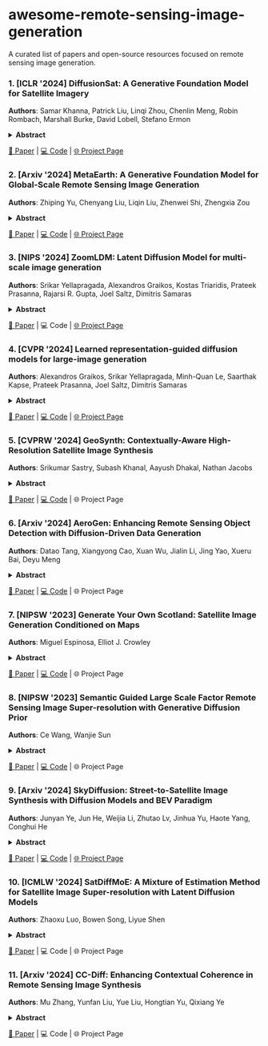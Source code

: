 # awesome-remote-sensing-image-generation

A curated list of papers and open-source resources focused on remote sensing image generation. 

### 1. [ICLR '2024] DiffusionSat: A Generative Foundation Model for Satellite Imagery
**Authors**: Samar Khanna, Patrick Liu, Linqi Zhou, Chenlin Meng, Robin Rombach, Marshall Burke, David Lobell, Stefano Ermon
<details span>
<summary><b>Abstract</b></summary>
  Diffusion models have achieved state-of-the-art results on many modalities including images, speech, and video. However, existing models are not tailored to support remote sensing data, which is widely used in important applications including environmental monitoring and crop-yield prediction. Satellite images are significantly different from natural images -- they can be multi-spectral, irregularly sampled across time -- and existing diffusion models trained on images from the Web do not support them. Furthermore, remote sensing data is inherently spatio-temporal, requiring conditional generation tasks not supported by traditional methods based on captions or images. In this paper, we present DiffusionSat, to date the largest generative foundation model trained on a collection of publicly available large, high-resolution remote sensing datasets. As text-based captions are sparsely available for satellite images, we incorporate the associated metadata such as geolocation as conditioning information. Our method produces realistic samples and can be used to solve multiple generative tasks including temporal generation, superresolution given multi-spectral inputs and in-painting. Our method outperforms previous state-of-the-art methods for satellite image generation and is the first large-scale generative foundation model for satellite imagery.
</details>

  [📄 Paper](https://arxiv.org/pdf/2312.03606) | [💻 Code](https://github.com/samar-khanna/DiffusionSat) | [🌐 Project Page](https://www.samarkhanna.com/DiffusionSat/)  


### 2. [Arxiv '2024] MetaEarth: A Generative Foundation Model for Global-Scale Remote Sensing Image Generation
**Authors**: Zhiping Yu, Chenyang Liu, Liqin Liu, Zhenwei Shi, Zhengxia Zou
<details span>
<summary><b>Abstract</b></summary>
  The recent advancement of generative foundational models has ushered in a new era of image generation in the realm of natural images, revolutionizing art design, entertainment, environment simulation, and beyond. Despite producing high-quality samples, existing methods are constrained to generating images of scenes at a limited scale. In this paper, we present MetaEarth, a generative foundation model that breaks the barrier by scaling image generation to a global level, exploring the creation of worldwide, multi-resolution, unbounded, and virtually limitless remote sensing images. In MetaEarth, we propose a resolution-guided self-cascading generative framework, which enables the generating of images at any region with a wide range of geographical resolutions. To achieve unbounded and arbitrary-sized image generation, we design a novel noise sampling strategy for denoising diffusion models by analyzing the generation conditions and initial noise. To train MetaEarth, we construct a large dataset comprising multi-resolution optical remote sensing images with geographical information. Experiments have demonstrated the powerful capabilities of our method in generating global-scale images. Additionally, the MetaEarth serves as a data engine that can provide high-quality and rich training data for downstream tasks. Our model opens up new possibilities for constructing generative world models by simulating Earth visuals from an innovative overhead perspective.
</details>

  [📄 Paper](https://arxiv.org/pdf/2405.13570) | [💻 Code](https://github.com/samar-khanna/DiffusionSat) | [🌐 Project Page](https://jiupinjia.github.io/metaearth/)  


### 3. [NIPS '2024] ZoomLDM: Latent Diffusion Model for multi-scale image generation
**Authors**: Srikar Yellapragada, Alexandros Graikos, Kostas Triaridis, Prateek Prasanna, Rajarsi R. Gupta, Joel Saltz, Dimitris Samaras
<details span>
<summary><b>Abstract</b></summary>
  Diffusion models have revolutionized image generation, yet several challenges restrict their application to large-image domains, such as digital pathology and satellite imagery. Given that it is infeasible to directly train a model on 'whole' images from domains with potential gigapixel sizes, diffusion-based generative methods have focused on synthesizing small, fixed-size patches extracted from these images. However, generating small patches has limited applicability since patch-based models fail to capture the global structures and wider context of large images, which can be crucial for synthesizing (semantically) accurate samples. In this paper, to overcome this limitation, we present ZoomLDM, a diffusion model tailored for generating images across multiple scales. Central to our approach is a novel magnification-aware conditioning mechanism that utilizes self-supervised learning (SSL) embeddings and allows the diffusion model to synthesize images at different 'zoom' levels, i.e., fixed-size patches extracted from large images at varying scales. ZoomLDM achieves state-of-the-art image generation quality across all scales, excelling particularly in the data-scarce setting of generating thumbnails of entire large images. The multi-scale nature of ZoomLDM unlocks additional capabilities in large image generation, enabling computationally tractable and globally coherent image synthesis up to 4096×4096 pixels and 4× super-resolution. Additionally, multi-scale features extracted from ZoomLDM are highly effective in multiple instance learning experiments.
</details>

  [📄 Paper](https://arxiv.org/pdf/2411.16969v1) | 💻 Code | [🌐 Project Page](https://histodiffusion.github.io/docs/publications/zoomldm/)  


### 4. [CVPR '2024] Learned representation-guided diffusion models for large-image generation
**Authors**: Alexandros Graikos, Srikar Yellapragada, Minh-Quan Le, Saarthak Kapse, Prateek Prasanna, Joel Saltz, Dimitris Samaras
<details span>
<summary><b>Abstract</b></summary>
  To synthesize high-fidelity samples, diffusion models typically require auxiliary data to guide the generation process. However, it is impractical to procure the painstaking patch-level annotation effort required in specialized domains like histopathology and satellite imagery; it is often performed by domain experts and involves hundreds of millions of patches. Modern-day self-supervised learning (SSL) representations encode rich semantic and visual information. In this paper, we posit that such representations are expressive enough to act as proxies to fine-grained human labels. We introduce a novel approach that trains diffusion models conditioned on embeddings from SSL. Our diffusion models successfully project these features back to high-quality histopathology and remote sensing images. In addition, we construct larger images by assembling spatially consistent patches inferred from SSL embeddings, preserving long-range dependencies. Augmenting real data by generating variations of real images improves downstream classifier accuracy for patch-level and larger, image-scale classification tasks. Our models are effective even on datasets not encountered during training, demonstrating their robustness and generalizability. Generating images from learned embeddings is agnostic to the source of the embeddings. The SSL embeddings used to generate a large image can either be extracted from a reference image, or sampled from an auxiliary model conditioned on any related modality (e.g. class labels, text, genomic data). As proof of concept, we introduce the text-to-large image synthesis paradigm where we successfully synthesize large pathology and satellite images out of text descriptions.
</details>

  [📄 Paper](https://arxiv.org/pdf/2312.07330) | [💻 Code](https://github.com/cvlab-stonybrook/Large-Image-Diffusion) | [🌐 Project Page](https://histodiffusion.github.io/docs/publications/large_image)  


### 5. [CVPRW '2024] GeoSynth: Contextually-Aware High-Resolution Satellite Image Synthesis
**Authors**: Srikumar Sastry, Subash Khanal, Aayush Dhakal, Nathan Jacobs
<details span>
<summary><b>Abstract</b></summary>
  We present GeoSynth, a model for synthesizing satellite images with global style and image-driven layout control. The global style control is via textual prompts or geographic location. These enable the specification of scene semantics or regional appearance respectively, and can be used together. We train our model on a large dataset of paired satellite imagery, with automatically generated captions, and OpenStreetMap data. We evaluate various combinations of control inputs, including different types of layout controls. Results demonstrate that our model can generate diverse, high-quality images and exhibits excellent zero-shot generalization.
</details>

  [📄 Paper](https://arxiv.org/pdf/2404.06637) | [💻 Code](https://github.com/mvrl/GeoSynth) | 🌐 Project Page


### 6. [Arxiv '2024] AeroGen: Enhancing Remote Sensing Object Detection with Diffusion-Driven Data Generation
**Authors**: Datao Tang, Xiangyong Cao, Xuan Wu, Jialin Li, Jing Yao, Xueru Bai, Deyu Meng
<details span>
<summary><b>Abstract</b></summary>
  Remote sensing image object detection (RSIOD) aims to identify and locate specific objects within satellite or aerial imagery. However, there is a scarcity of labeled data in current RSIOD datasets, which significantly limits the performance of current detection algorithms. Although existing techniques, e.g., data augmentation and semi-supervised learning, can mitigate this scarcity issue to some extent, they are heavily dependent on high-quality labeled data and perform worse in rare object classes. To address this issue, this paper proposes a layout-controllable diffusion generative model (i.e. AeroGen) tailored for RSIOD. To our knowledge, AeroGen is the first model to simultaneously support horizontal and rotated bounding box condition generation, thus enabling the generation of high-quality synthetic images that meet specific layout and object category requirements. Additionally, we propose an end-to-end data augmentation framework that integrates a diversity-conditioned generator and a filtering mechanism to enhance both the diversity and quality of generated data. Experimental results demonstrate that the synthetic data produced by our method are of high quality and diversity. Furthermore, the synthetic RSIOD data can significantly improve the detection performance of existing RSIOD models, i.e., the mAP metrics on DIOR, DIOR-R, and HRSC datasets are improved by 3.7%, 4.3%, and 2.43%, respectively.
</details>

  [📄 Paper](https://arxiv.org/pdf/2411.15497) | [💻 Code](https://github.com/Sonettoo/AeroGen) | 🌐 Project Page


### 7. [NIPSW '2023] Generate Your Own Scotland: Satellite Image Generation Conditioned on Maps
**Authors**: Miguel Espinosa, Elliot J. Crowley
<details span>
<summary><b>Abstract</b></summary>
  Despite recent advancements in image generation, diffusion models still remain largely underexplored in Earth Observation. In this paper we show that state-of-the-art pretrained diffusion models can be conditioned on cartographic data to generate realistic satellite images. We provide two large datasets of paired OpenStreetMap images and satellite views over the region of Mainland Scotland and the Central Belt. We train a ControlNet model and qualitatively evaluate the results, demonstrating that both image quality and map fidelity are possible. Finally, we provide some insights on the opportunities and challenges of applying these models for remote sensing.
</details>

  [📄 Paper](https://arxiv.org/pdf/2308.16648) | [💻 Code](https://github.com/miquel-espinosa/map-sat) | 🌐 Project Page



### 8. [NIPSW '2023] Semantic Guided Large Scale Factor Remote Sensing Image Super-resolution with Generative Diffusion Prior
**Authors**: Ce Wang, Wanjie Sun
<details span>
<summary><b>Abstract</b></summary>
  Remote sensing images captured by different platforms exhibit significant disparities in spatial resolution. Large scale factor super-resolution (SR) algorithms are vital for maximizing the utilization of low-resolution (LR) satellite data captured from orbit. However, existing methods confront challenges in recovering SR images with clear textures and correct ground objects. We introduce a novel framework, the Semantic Guided Diffusion Model (SGDM), designed for large scale factor remote sensing image super-resolution. The framework exploits a pre-trained generative model as a prior to generate perceptually plausible SR images. We further enhance the reconstruction by incorporating vector maps, which carry structural and semantic cues. Moreover, pixel-level inconsistencies in paired remote sensing images, stemming from sensor-specific imaging characteristics, may hinder the convergence of the model and diversity in generated results. To address this problem, we propose to extract the sensor-specific imaging characteristics and model the distribution of them, allowing diverse SR images generation based on imaging characteristics provided by reference images or sampled from the imaging characteristic probability distributions. To validate and evaluate our approach, we create the Cross-Modal Super-Resolution Dataset (CMSRD). Qualitative and quantitative experiments on CMSRD showcase the superiority and broad applicability of our method. Experimental results on downstream vision tasks also demonstrate the utilitarian of the generated SR images.
</details>

  [📄 Paper](https://arxiv.org/pdf/2405.07044) | [💻 Code](https://github.com/wwangcece/SGDM) | 🌐 Project Page


### 9. [Arxiv '2024] SkyDiffusion: Street-to-Satellite Image Synthesis with Diffusion Models and BEV Paradigm
**Authors**: Junyan Ye, Jun He, Weijia Li, Zhutao Lv, Jinhua Yu, Haote Yang, Conghui He
<details span>
<summary><b>Abstract</b></summary>
  Street-to-satellite image synthesis focuses on generating realistic satellite images from corresponding ground street-view images while maintaining a consistent content layout, similar to looking down from the sky. The significant differences in perspectives create a substantial domain gap between the views, making this cross-view generation task particularly challenging. In this paper, we introduce SkyDiffusion, a novel cross-view generation method for synthesizing satellite images from street-view images, leveraging diffusion models and Bird's Eye View (BEV) paradigm. First, we design a Curved-BEV method to transform street-view images to the satellite view, reformulating the challenging cross-domain image synthesis task into a conditional generation problem. Curved-BEV also includes a "Multi-to-One" mapping strategy for leveraging multiple street-view images within the same satellite coverage area, effectively solving the occlusion issues in dense urban scenes. Next, we design a BEV-controlled diffusion model to generate satellite images consistent with the street-view content, which also incorporates a light manipulation module to make the lighting conditions of the synthesized satellite images more flexible. Experimental results demonstrate that SkyDiffusion outperforms state-of-the-art methods on both suburban (CVUSA & CVACT) and urban (VIGOR-Chicago) cross-view datasets, with an average SSIM increase of 13.96% and a FID reduction of 20.54%, achieving realistic and content-consistent satellite image generation.
</details>

  [📄 Paper](https://arxiv.org/pdf/2408.01812) | [💻 Code](https://github.com/opendatalab/skydiffusion/) | [🌐 Project Page](https://opendatalab.github.io/skydiffusion/)  



### 10. [ICMLW '2024] SatDiffMoE: A Mixture of Estimation Method for Satellite Image Super-resolution with Latent Diffusion Models
**Authors**: Zhaoxu Luo, Bowen Song, Liyue Shen
<details span>
<summary><b>Abstract</b></summary>
  During the acquisition of satellite images, there is generally a trade-off between spatial resolution and temporal resolution (acquisition frequency) due to the onboard sensors of satellite imaging systems. High-resolution satellite images are very important for land crop monitoring, urban planning, wildfire management and a variety of applications. It is a significant yet challenging task to achieve high spatial-temporal resolution in satellite imaging. With the advent of diffusion models, we can now learn strong generative priors to generate realistic satellite images with high resolution, which can be utilized to promote the super-resolution task as well. In this work, we propose a novel diffusion-based fusion algorithm called \textbf{SatDiffMoE} that can take an arbitrary number of sequential low-resolution satellite images at the same location as inputs, and fuse them into one high-resolution reconstructed image with more fine details, by leveraging and fusing the complementary information from different time points. Our algorithm is highly flexible and allows training and inference on arbitrary number of low-resolution images. Experimental results show that our proposed SatDiffMoE method not only achieves superior performance for the satellite image super-resolution tasks on a variety of datasets, but also gets an improved computational efficiency with reduced model parameters, compared with previous methods.
</details>

  [📄 Paper](https://arxiv.org/pdf/2406.10225) | 💻 Code | 🌐 Project Page



### 11. [Arxiv '2024] CC-Diff: Enhancing Contextual Coherence in Remote Sensing Image Synthesis
**Authors**: Mu Zhang, Yunfan Liu, Yue Liu, Hongtian Yu, Qixiang Ye
<details span>
<summary><b>Abstract</b></summary>
  Accurately depicting real-world landscapes in remote sensing (RS) images requires precise alignment between objects and their environment. However, most existing synthesis methods for natural images prioritize foreground control, often reducing the background to plain textures. This neglects the interaction between foreground and background, which can lead to incoherence in RS scenarios. In this paper, we introduce CC-Diff, a Diffusion Model-based approach for RS image generation with enhanced Context Coherence. To capture spatial interdependence, we propose a sequential pipeline where background generation is conditioned on synthesized foreground instances. Distinct learnable queries are also employed to model both the complex background texture and its semantic relation to the foreground. Extensive experiments demonstrate that CC-Diff outperforms state-of-the-art methods in visual fidelity, semantic accuracy, and positional precision, excelling in both RS and natural image domains. CC-Diff also shows strong trainability, improving detection accuracy by 2.04 mAP on DOTA and 2.25 mAP on the COCO benchmark.
</details>

  [📄 Paper](https://arxiv.org/pdf/2412.08464) | 💻 Code | 🌐 Project Page




